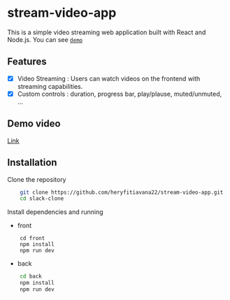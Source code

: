 # stream-video-app

This is a simple video streaming web application built with React and Node.js. You can see [`demo`](https://stream-video-app-hery.vercel.app/)

## Features

- [x] Video Streaming : Users can watch videos on the frontend with streaming capabilities.
- [x] Custom controls : duration, progress bar, play/plause, muted/unmuted, ...

## Demo video

[Link](./demo.mp4)

## Installation

Clone the repository

```bash
    git clone https://github.com/heryfitiavana22/stream-video-app.git
    cd slack-clone
```

Install dependencies and running
- front 
```
    cd front
    npm install 
    npm run dev
```

- back
```bash
    cd back
    npm install 
    npm run dev
```